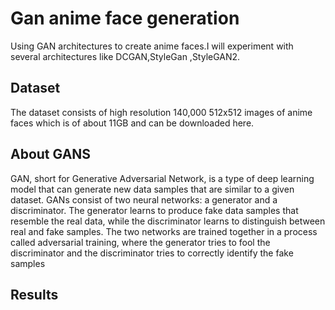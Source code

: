 # Gan anime face generation
Using GAN architectures to create anime faces.I will experiment with several architectures like DCGAN,StyleGan ,StyleGAN2.

## Dataset

The dataset consists of high resolution 140,000 512x512 images of anime faces which is of about 11GB and can be downloaded here.

## About GANS

GAN, short for Generative Adversarial Network, is a type of deep learning model that can generate new data samples that are similar to a given dataset. GANs consist of two neural networks: a generator and a discriminator. The generator learns to produce fake data samples that resemble the real data, while the discriminator learns to distinguish between real and fake samples. The two networks are trained together in a process called adversarial training, where the generator tries to fool the discriminator and the discriminator tries to correctly identify the fake samples

## Results

